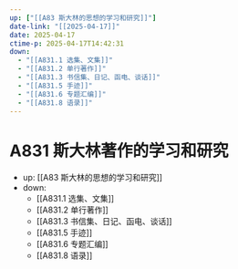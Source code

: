 ```yaml
---
up: ["[[A83 斯大林的思想的学习和研究]]"]
date-link: "[[2025-04-17]]"
date: 2025-04-17
ctime-p: 2025-04-17T14:42:31
down:
  - "[[A831.1 选集、文集]]"
  - "[[A831.2 单行著作]]"
  - "[[A831.3 书信集、日记、函电、谈话]]"
  - "[[A831.5 手迹]]"
  - "[[A831.6 专题汇编]]"
  - "[[A831.8 语录]]"
---
```


# A831 斯大林著作的学习和研究

- up: [[A83 斯大林的思想的学习和研究]]
- down:
	- [[A831.1 选集、文集]]
	- [[A831.2 单行著作]]
	- [[A831.3 书信集、日记、函电、谈话]]
	- [[A831.5 手迹]]
	- [[A831.6 专题汇编]]
	- [[A831.8 语录]]
